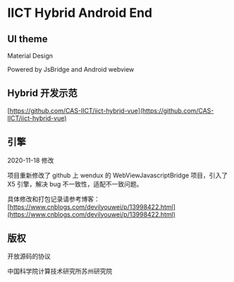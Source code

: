 # IICT Hybrid Android End

## UI theme

Material Design

Powered by JsBridge and Android webview

## Hybrid 开发示范

[https://github.com/CAS-IICT/iict-hybrid-vue](https://github.com/CAS-IICT/iict-hybrid-vue)

## 引擎

2020-11-18 修改

项目重新修改了 github 上 wendux 的 WebViewJavascriptBridge 项目，引入了 X5 引擎，解决 bug 不一致性，适配不一致问题。

具体修改和打包记录请参考博客： [https://www.cnblogs.com/devilyouwei/p/13998422.html](https://www.cnblogs.com/devilyouwei/p/13998422.html)

## 版权

开放源码的协议

中国科学院计算技术研究所苏州研究院
